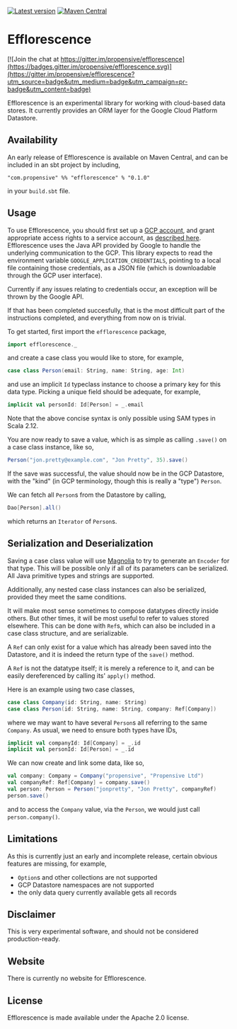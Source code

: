 [![Latest version](https://index.scala-lang.org/propensive/efflorescence/latest.svg)](https://index.scala-lang.org/propensive/efflorescence)
[![Maven Central](https://maven-badges.herokuapp.com/maven-central/com.propensive/efflorescence_2.12/badge.svg)](https://maven-badges.herokuapp.com/maven-central/com.propensive/efflorescence_2.12)

# Efflorescence

[![Join the chat at https://gitter.im/propensive/efflorescence](https://badges.gitter.im/propensive/efflorescence.svg)](https://gitter.im/propensive/efflorescence?utm_source=badge&utm_medium=badge&utm_campaign=pr-badge&utm_content=badge)

Efflorescence is an experimental library for working with cloud-based data
stores. It currently provides an ORM layer for the Google Cloud Platform
Datastore.

## Availability

An early release of Efflorescence is available on Maven Central, and can be
included in an sbt project by including,
```
"com.propensive" %% "efflorescence" % "0.1.0"
```
in your `build.sbt` file.

## Usage

To use Efflorescence, you should first set up a [GCP
account](https://cloud.google.com/), and grant appropriate access rights to a
service account, as [described
here](https://cloud.google.com/storage/docs/authentication). Efflorescence uses
the Java API provided by Google to handle the underlying communication to the
GCP. This library expects to read the environment variable
`GOOGLE_APPLICATION_CREDENTIALS`, pointing to a local file containing those
credentials, as a JSON file (which is downloadable through the GCP user
interface).

Currently if any issues relating to credentials occur, an exception will be
thrown by the Google API.

If that has been completed succesfully, that is the most difficult part of the
instructions completed, and everything from now on is trivial.

To get started, first import the `efflorescence` package,
```scala
import efflorescence._
```
and create a case class you would like to store, for example,
```scala
case class Person(email: String, name: String, age: Int)
```
and use an implicit `Id` typeclass instance to choose a primary key for this
data type. Picking a unique field should be adequate, for example,
```scala
implicit val personId: Id[Person] = _.email
```
Note that the above concise syntax is only possible using SAM types in Scala 2.12.

You are now ready to save a value, which is as simple as calling `.save()` on a
case class instance, like so,
```scala
Person("jon.pretty@example.com", "Jon Pretty", 35).save()
```

If the save was successful, the value should now be in the GCP Datastore, with
the "kind" (in GCP terminology, though this is really a "type") `Person`.

We can fetch all `Person`s from the Datastore by calling,
```scala
Dao[Person].all()
```
which returns an `Iterator` of `Person`s.

## Serialization and Deserialization

Saving a case class value will use [Magnolia](http://magnolia.work/) to try to
generate an `Encoder` for that type. This will be possible only if all of its
parameters can be serialized. All Java primitive types and strings are
supported.

Additionally, any nested case class instances can also be serialized, provided
they meet the same conditions.

It will make most sense sometimes to compose datatypes directly inside others.
But other times, it will be most useful to refer to values stored elsewhere.
This can be done with `Ref`s, which can also be included in a case class
structure, and are serializable.

A `Ref` can only exist for a value which has already been saved into the
Datastore, and it is indeed the return type of the `save()` method.

A `Ref` is not the datatype itself; it is merely a reference to it, and can be
easily dereferenced by calling its' `apply()` method.

Here is an example using two case classes,
```scala
case class Company(id: String, name: String)
case class Person(id: String, name: String, company: Ref[Company])
```
where we may want to have several `Person`s all referring to the same
`Company`. As usual, we need to ensure both types have IDs,
```scala
implicit val companyId: Id[Company] = _.id
implicit val personId: Id[Person] = _.id
```
We can now create and link some data, like so,
```scala
val company: Company = Company("propensive", "Propensive Ltd")
val companyRef: Ref[Company] = company.save()
val person: Person = Person("jonpretty", "Jon Pretty", companyRef)
person.save()
```
and to access the `Company` value, via the `Person`, we would just call
`person.company()`.

## Limitations

As this is currently just an early and incomplete release, certain obvious
features are missing, for example,

- `Option`s and other collections are not supported
- GCP Datastore namespaces are not supported
- the only data query currently available gets all records

## Disclaimer

This is very experimental software, and should not be considered
production-ready.

## Website

There is currently no website for Efflorescence.

## License

Efflorescence is made available under the Apache 2.0 license.


